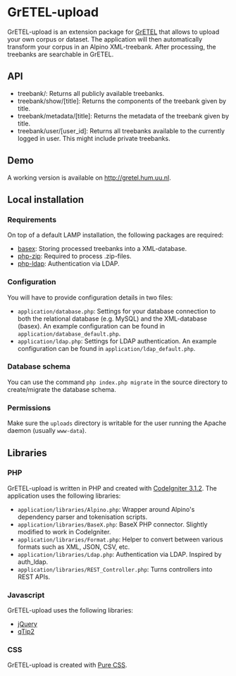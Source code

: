 # GrETEL-upload

GrETEL-upload is an extension package for [GrETEL](https://github.com/UiL-OTS-labs/GrETEL) that allows to upload your own corpus or dataset.
The application will then automatically transform your corpus in an Alpino XML-treebank. 
After processing, the treebanks are searchable in GrETEL.

## API

* treebank/: Returns all publicly available treebanks.
* treebank/show/[title]: Returns the components of the treebank given by title.
* treebank/metadata/[title]: Returns the metadata of the treebank given by title.
* treebank/user/[user_id]: Returns all treebanks available to the currently logged in user. This might include private treebanks.

## Demo

A working version is available on http://gretel.hum.uu.nl.

## Local installation

### Requirements

On top of a default LAMP installation, the following packages are required:

* [basex](https://packages.debian.org/stable/basex): Storing processed treebanks into a XML-database.
* [php-zip](https://packages.debian.org/sid/php-zip): Required to process .zip-files.
* [php-ldap](https://packages.debian.org/sid/php-ldap): Authentication via LDAP.

### Configuration

You will have to provide configuration details in two files:

* `application/database.php`: Settings for your database connection to both the relational database (e.g. MySQL) and the XML-database (basex). An example configuration can be found in `application/database_default.php`.
* `application/ldap.php`: Settings for LDAP authentication. An example configuration can be found in `application/ldap_default.php`.

### Database schema

You can use the command `php index.php migrate` in the source directory to create/migrate the database schema.

### Permissions

Make sure the `uploads` directory is writable for the user running the Apache daemon (usually `www-data`).

## Libraries

### PHP

GrETEL-upload is written in PHP and created with [CodeIgniter 3.1.2](https://www.codeigniter.com/).
The application uses the following libraries:

* `application/libraries/Alpino.php`: Wrapper around Alpino's dependency parser and tokenisation scripts.
* `application/libraries/BaseX.php`: BaseX PHP connector. Slightly modified to work in CodeIgniter.
* `application/libraries/Format.php`: Helper to convert between various formats such as XML, JSON, CSV, etc.
* `application/libraries/Ldap.php`: Authentication via LDAP. Inspired by auth_ldap.
* `application/libraries/REST_Controller.php`: Turns controllers into REST APIs. 

### Javascript

GrETEL-upload uses the following libraries:

* [jQuery](https://jquery.com/)
* [qTip2](http://qtip2.com/)

### CSS

GrETEL-upload is created with [Pure CSS](http://purecss.io/).
